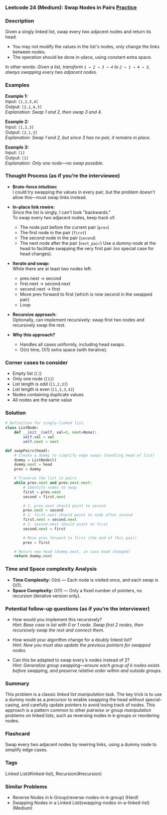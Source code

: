 ### Leetcode 24 (Medium): Swap Nodes in Pairs [Practice](https://leetcode.com/problems/swap-nodes-in-pairs)

### Description  
Given a singly linked list, swap every two adjacent nodes and return its head.  
- You may not modify the values in the list's nodes, only change the links between nodes.
- The operation should be done in-place, using constant extra space.

In other words: *Given a list, transform `1 → 2 → 3 → 4` to `2 → 1 → 4 → 3`, always swapping every two adjacent nodes.*

### Examples  

**Example 1:**  
Input: `[1,2,3,4]`  
Output: `[2,1,4,3]`  
*Explanation: Swap 1 and 2, then swap 3 and 4.*

**Example 2:**  
Input: `[1,2,3]`  
Output: `[2,1,3]`  
*Explanation: Swap 1 and 2, but since 3 has no pair, it remains in place.*

**Example 3:**  
Input: `[1]`  
Output: `[1]`  
*Explanation: Only one node—no swap possible.*

### Thought Process (as if you’re the interviewee)  

- **Brute-force intuition:**  
  I could try swapping the values in every pair, but the problem doesn't allow this—must swap links instead.
  
- **In-place link rewire:**  
  Since the list is singly, I can't look "backwards."  
  To swap every two adjacent nodes, keep track of:
    - The node just before the current pair (`prev`)
    - The first node in the pair (`first`)
    - The second node in the pair (`second`)
    - The next node after the pair (`next_pair`)
  Use a *dummy node* at the head to facilitate swapping the very first pair (no special case for head changes).

- **Iterate and swap:**  
  While there are at least two nodes left:
    - prev.next → second
    - first.next → second.next
    - second.next → first
    - Move prev forward to first (which is now second in the swapped pair)
    - Loop

- **Recursive approach:**  
  Optionally, can implement recursively: swap first two nodes and recursively swap the rest.

- **Why this approach?**  
  - Handles all cases uniformly, including head swaps.
  - O(n) time, O(1) extra space (with iterative).

### Corner cases to consider  
- Empty list (`[]`)
- Only one node (`[1]`)
- List length is odd (`[1,2,3]`)
- List length is even (`[1,2,3,4]`)
- Nodes containing duplicate values  
- All nodes are the same value

### Solution

```python
# Definition for singly-linked list.
class ListNode:
    def __init__(self, val=0, next=None):
        self.val = val
        self.next = next

def swapPairs(head):
    # Create a dummy to simplify edge swaps (handling head of list)
    dummy = ListNode(0)
    dummy.next = head
    prev = dummy

    # Traverse the list in pairs
    while prev.next and prev.next.next:
        # Identify nodes to swap
        first = prev.next
        second = first.next

        # 1. prev.next should point to second
        prev.next = second
        # 2. first.next should point to node after second
        first.next = second.next
        # 3. second.next should point to first
        second.next = first

        # Move prev forward to first (the end of this pair)
        prev = first

    # Return new head (dummy.next, in case head changed)
    return dummy.next
```

### Time and Space complexity Analysis  

- **Time Complexity:** O(n) — Each node is visited once, and each swap is O(1).
- **Space Complexity:** O(1) — Only a fixed number of pointers, no recursion (iterative version only).

### Potential follow-up questions (as if you’re the interviewer)  

- How would you implement this recursively?  
  *Hint: Base case is list with 0 or 1 node. Swap first 2 nodes, then recursively swap the rest and connect them.*

- How would your algorithm change for a doubly linked list?  
  *Hint: Now you must also update the previous pointers for swapped nodes.*

- Can this be adapted to swap every k nodes instead of 2?  
  *Hint: Generalize group swapping—ensure each group of k nodes exists before swapping, and preserve relative order within and outside groups.*

### Summary
This problem is a classic *linked list manipulation* task. The key trick is to use a dummy node as a precursor to enable swapping the head without special-casing, and carefully update pointers to avoid losing track of nodes. This approach is a pattern common to other *pairwise or group manipulation* problems on linked lists, such as reversing nodes in k-groups or reordering nodes.


### Flashcard
Swap every two adjacent nodes by rewiring links, using a dummy node to simplify edge cases.

### Tags
Linked List(#linked-list), Recursion(#recursion)

### Similar Problems
- Reverse Nodes in k-Group(reverse-nodes-in-k-group) (Hard)
- Swapping Nodes in a Linked List(swapping-nodes-in-a-linked-list) (Medium)